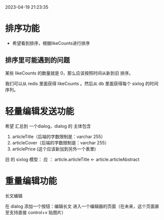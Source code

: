 2023-04-19 21:23:35

# 排序功能

- 希望看到排序，根据likeCounts进行排序

## 排序里可能遇到的问题

某些 likeCounts 的数量就是 0，那么应该按照时间从新到旧 排序。

我们可以从 redis 里面获得 likeCounts 。然后从 db 里面获得每个 sixlog 的时间序列。

# 轻量编辑发送功能

希望 汇总到 一个dialog，dialog 的 主体包含

1. articleTitle（后端的字数限制是：varchar 255）
2. articleCover（后端的字数限制是：varchar 255）
3. articlePrice (这个应该新加到另外一个表里)

旧 的 sixlog 模型： 应 ： article.articleTitle <- article.articleAbstract 

# 重量编辑功能

长文编辑

在 dialog 添加一个按钮：编辑长文 
进入一个编辑器的页面（在未来，这个页面甚至支持直接 control+v 贴图片）
